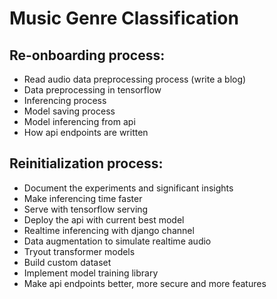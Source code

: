 # Music Genre Classification

## Re-onboarding process:
  - Read audio data preprocessing process (write a blog)
  - Data preprocessing in tensorflow
  - Inferencing process
  - Model saving process
  - Model inferencing from api
  - How api endpoints are written


## Reinitialization process:
  - Document the experiments and significant insights
  - Make inferencing time faster
  - Serve with tensorflow serving
  - Deploy the api with current best model
  - Realtime inferencing with django channel
  - Data augmentation to simulate realtime audio
  - Tryout transformer models
  - Build custom dataset
  - Implement model training library
  - Make api endpoints better, more secure and more features
